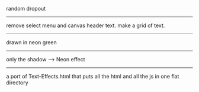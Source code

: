 random dropout

---

remove select menu and canvas header text.  make a grid of text.

---

drawn in neon green

---

only the shadow --> Neon effect

---

a port of Text-Effects.html that puts all the html and all the js in one flat directory